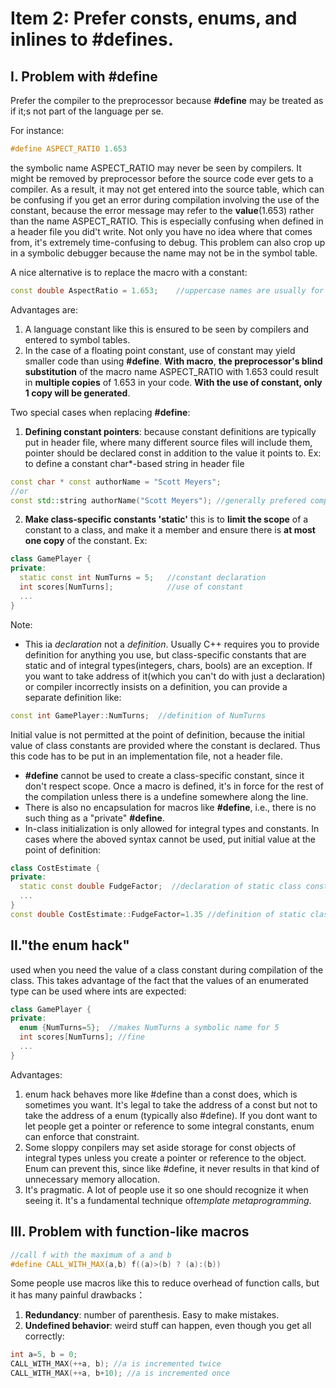 # Item 2: Prefer consts, enums, and inlines to #defines.

## I. Problem with #define
Prefer the compiler to the preprocessor because **#define** may be treated as if it;s not part of the language per se. 

For instance:  
```C++
#define ASPECT_RATIO 1.653
```
the symbolic name ASPECT_RATIO may never be seen by compilers. It might be removed by preprocessor before the source code ever gets to a compiler. As a result, it may not get entered into the source table, which can be confusing if you get an error during compilation involving the use of the constant, because the error message may refer to the **value**(1.653) rather than the name ASPECT_RATIO. This is especially confusing when defined in a header file you did't write. Not only you have no idea where that comes from, it's extremely time-confusing to debug. This problem can also crop up in a symbolic debugger because the name may not be in the symbol table.

A nice alternative is to replace the macro with a constant: 
```C++
const double AspectRatio = 1.653;    //uppercase names are usually for macros, hence the name change
```
Advantages are: 
1. A language constant like this is ensured to be seen by compilers and entered to symbol tables. 
2. In the case of a floating point constant, use of constant may yield smaller code than using **#define**. **With macro**, **the preprocessor's blind substitution** of the macro name ASPECT_RATIO with 1.653 could result in **multiple copies** of 1.653 in your code. **With the use of constant, only 1 copy will be generated**.

Two special cases when replacing **#define**:
1. **Defining constant pointers**: because constant definitions are typically put in header file, where many different source files will include them, pointer should be declared const in addition to the value it points to. 
Ex: to define a constant char*-based string in header file
```C++
const char * const authorName = "Scott Meyers";
//or 
const std::string authorName("Scott Meyers"); //generally prefered compare to the char* based progenitors
```

2. **Make class-specific constants 'static'** this is to **limit the scope** of a constant to a class, and make it a member and ensure there is **at most one copy** of the constant. Ex: 
```C++ 
class GamePlayer {
private: 
  static const int NumTurns = 5;   //constant declaration
  int scores[NumTurns];            //use of constant
  ...
}
```
Note: 
  * This ia *declaration* not a *definition*. Usually C++ requires you to provide definition for anything you use, but class-specific constants that are static and of integral types(integers, chars, bools) are an exception. If you want to take address of it(which you can't do with just a declaration) or compiler incorrectly insists on a definition, you can provide a separate definition like: 
  ```C++
  const int GamePlayer::NumTurns;  //definition of NumTurns
  ```
  Initial value is not permitted at the point of definition, because the initial value of class constants are provided where the constant is declared. Thus this code has to be put in an implementation file, not a header file. 
  
  * **#define** cannot be used to create a class-specific constant, since it don't respect scope. Once a macro is defined, it's in force for the rest of the compilation unless there is a undefine somewhere along the line. 
  * There is also no encapsulation for macros like **#define**, i.e., there is no such thing as a "private" **#define**.
  * In-class initialization is only allowed for integral types and constants. In cases where the aboved syntax cannot be used, put initial value at the point of definition: 
  ```C++
  class CostEstimate {
  private: 
    static const double FudgeFactor;  //declaration of static class constant; goes in header file
    ...
  }
  const double CostEstimate::FudgeFactor=1.35 //definition of static class constant; goes to impl. file
  ```
  
  ## II."the enum hack" 
  used when you need the value of a class constant during compilation of the class. This takes advantage of the fact that the values of an enumerated type can be used where ints are expected: 
```C++
class GamePlayer {
private: 
  enum {NumTurns=5};  //makes NumTurns a symbolic name for 5
  int scores[NumTurns]; //fine
  ...
}
```
Advantages: 
1. enum hack behaves more like #define than a const does, which is sometimes you want. It's legal to take the address of a const but not to take the address of a enum (typically also #define). If you dont want to let people get a pointer or reference to some integral constants, enum can enforce that constraint.
2. Some sloppy conpilers may set aside storage for const objects of integral types unless you create a pointer or reference to the object. Enum can prevent this, since like #define, it never results in that kind of unnecessary memory allocation. 
3. It's pragmatic. A lot of people use it so one should recognize it when seeing it. It's a fundamental technique of*template metaprogramming*.

## III. Problem with function-like macros
```C++
//call f with the maximum of a and b
#define CALL_WITH_MAX(a,b) f((a)>(b) ? (a):(b))
```
Some people use macros like this to reduce overhead of function calls, but it has many painful drawbacks： 
1. **Redundancy**: number of parenthesis. Easy to make mistakes.
2. **Undefined behavior**: weird stuff can happen, even though you get all correctly: 
```C++
int a=5, b = 0;
CALL_WITH_MAX(++a, b); //a is incremented twice
CALL_WITH_MAX(++a, b+10); //a is incremented once
```

